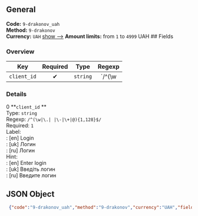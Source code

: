 ## General 
**Code:** `9-drakonov_uah`  
**Method:** `9-drakonov`  
**Currency:** `UAH` [show -->]() 
**Amount limits:** from `1`  to `4999`  UAH ## Fields 
### Overview 
|Key|Required|Type|Regexp| 
|:---:|:---:|:---:|:---:| 
|`client_id` |✔ |`string` |`/^(\w|\.| |\-|\+|@){1,128}$/` | 
 
### Details 
0 **`client_id` **  
Type: `string`  
Regexp: `/^(\w|\.| |\-|\+|@){1,128}$/`  
Required: `1`  
Label:  
: [en] Login  
: [uk] Логин  
: [ru] Логин  
Hint:  
: [en] Enter login  
: [uk] Введіть логин  
: [ru] Введите логин  
## JSON Object 
```json
 {"code":"9-drakonov_uah","method":"9-drakonov","currency":"UAH","fields":[{"key":"client_id","type":"string","label":{"en":"Login","uk":"\u041b\u043e\u0433\u0438\u043d","ru":"\u041b\u043e\u0433\u0438\u043d"},"regexp":"\/^(\\w|\\.| |\\-|\\+|@){1,128}$\/","required":true,"position":1,"hint":{"en":"Enter login","uk":"\u0412\u0432\u0435\u0434\u0456\u0442\u044c \u043b\u043e\u0433\u0438\u043d","ru":"\u0412\u0432\u0435\u0434\u0438\u0442\u0435 \u043b\u043e\u0433\u0438\u043d"},"example":"toshido"}],"amount_min":1,"amount_max":4999}```  
